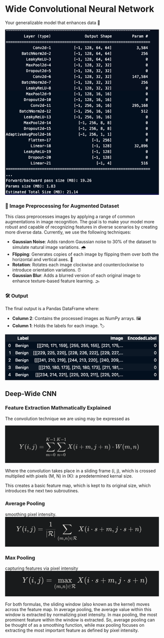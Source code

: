 
# Wide Convolutional Neural Network

Your generalizable model that enhances data 🤖


![model_summary](imgs/model_summary.png)


### 📸 Image Preprocessing for Augmented Dataset

This class preprocesses images by applying a range of common augmentations in image recognition. The goal is to make your model more robust and capable of recognizing features in diverse scenarios by creating more diverse data. Currently, we use the following techniques:

- **Gaussian Noise**: Adds random Gaussian noise to 30% of the dataset to simulate natural image variations. 🌧️
- **Flipping**: Generates copies of each image by flipping them over both the horizontal and vertical axes. 🔄
- **Rotation**: Rotates each image clockwise and counterclockwise to introduce orientation variations. ⏰
- **Gaussian Blur**: Adds a blurred version of each original image to enhance texture-based feature learning. 🌫️

### 🛠️ Output

The final output is a Pandas DataFrame where:

- **Column 2**: Contains the processed images as NumPy arrays. 🖼️
- **Column 1**: Holds the labels for each image. 🏷️

![df_example](imgs/dataframe.png)

## Deep-Wide CNN

### Feature Extraction Mathmatically Explained
The convolution technique we are using may be expressed as

![convo_example](imgs/convolution.png)

Where the convolution takes place in a sliding frame (i, j), which is crossed multiplied with pixels (M, N) in (K): a predetermined kernal size.

This creates a basic feature map, which is kept to its original size, which introduces the next two subroutines.

### Average Pooling
smoothing pixel intensity.
![avg_pooling](imgs/pooling.png)

### Max Pooling
capturing features via pixel intensity
![max_pooling](imgs/max_pooling.png)


For both formulas, the sliding window (also known as the kernel) moves across the feature map. In average pooling, the average value within this window is extracted by normalizing pixel intensity. In max pooling, the most prominent feature within the window is extracted. 
So, average pooling can be thought of as a smoothing function, while max pooling focuses on extracting the most important feature as defined by pixel intensity.
